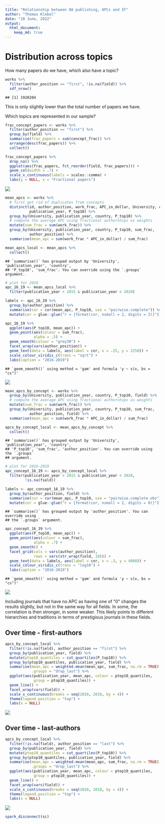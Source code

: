```yaml
---
title: "Relationship between OA publishing, APCs and IF"
author: "Thomas Klebel"
date: "20 June, 2022"
output: 
  html_document:
    keep_md: true
---
```





# Distribution across topics
How many papers do we have, which also have a topic?

```r
works %>% 
  filter(author_position == "first", !is.na(field)) %>% 
  sdf_nrow()
```

```
## [1] 1920204
```
This is only slightly lower than the total number of papers we have.



Which topics are represented in our sample?

```r
frac_concept_papers <- works %>% 
  filter(author_position == "first") %>% 
  group_by(field) %>% 
  summarise(frac_papers = sum(concept_frac)) %>% 
  arrange(desc(frac_papers)) %>% 
  collect()
```



```r
frac_concept_papers %>% 
  drop_na() %>% 
  ggplot(aes(frac_papers, fct_reorder(field, frac_papers))) +
  geom_col(width = .7) +
  scale_x_continuous(labels = scales::comma) +
  labs(y = NULL, x = "Fractional papers")
```

![](20-APC-analysis_files/figure-html/concept-overview-1.png)<!-- -->


```r
mean_apcs <- works %>%
  # first get rid of duplicates from concepts
  distinct(id, author_position, work_frac, APC_in_dollar, University, country,
           publication_year, P_top10) %>% 
  group_by(University, publication_year, country, P_top10) %>%
  # compute the average APC using fractional authorships as weights
  mutate(sum_frac = sum(work_frac)) %>%
  group_by(University, publication_year, country, P_top10, sum_frac,
           author_position) %>%
  summarise(mean_apc = sum(work_frac * APC_in_dollar) / sum_frac)

mean_apcs_local <- mean_apcs %>%
  collect()
```

```
## `summarise()` has grouped output by 'University', 'publication_year', 'country',
## 'P_top10', 'sum_frac'. You can override using the `.groups` argument.
```


```r
# plot for 2019
apc_16_19 <- mean_apcs_local %>%
  filter(publication_year > 2015 & publication_year < 2020)

labels <- apc_16_19 %>%
  group_by(author_position) %>%
  summarise(cor = cor(mean_apc, P_top10, use = "pairwise.complete")) %>%
  mutate(cor = glue::glue("r = {format(cor, nsmall = 2, digits = 2)}"))

apc_16_19 %>%
  ggplot(aes(P_top10, mean_apc)) +
  geom_point(aes(colour = sum_frac),
             alpha = .5) +
  geom_smooth(colour = "grey30") +
  facet_wrap(vars(author_position)) +
  geom_text(data = labels, aes(label = cor, x = .25, y = 2250)) +
  scale_colour_viridis_c(trans = "sqrt") +
  labs(caption = "2016-2019")
```

```
## `geom_smooth()` using method = 'gam' and formula 'y ~ s(x, bs = "cs")'
```

![](20-APC-analysis_files/figure-html/apc-first-last-1.png)<!-- -->



```r
mean_apcs_by_concept <- works %>%
  group_by(University, publication_year, country, P_top10, field) %>%
  # compute the average APC using fractional authorships as weights
  mutate(sum_frac = sum(work_frac)) %>%
  group_by(University, publication_year, country, P_top10, sum_frac,
           author_position, field) %>%
  summarise(mean_apc = sum(work_frac * APC_in_dollar) / sum_frac)

apcs_by_concept_local <- mean_apcs_by_concept %>%
  collect()
```

```
## `summarise()` has grouped output by 'University', 'publication_year', 'country',
## 'P_top10', 'sum_frac', 'author_position'. You can override using the `.groups`
## argument.
```



```r
# plot for 2016-2019
apc_concept_16_19 <- apcs_by_concept_local %>%
  filter(publication_year > 2015 & publication_year < 2020,
         !is.na(field))

labels <- apc_concept_16_19 %>%
  group_by(author_position, field) %>%
  summarise(cor = cor(mean_apc, P_top10, use = "pairwise.complete.obs")) %>%
  mutate(cor = glue::glue("r = {format(cor, nsmall = 2, digits = 0)}"))
```

```
## `summarise()` has grouped output by 'author_position'. You can override using
## the `.groups` argument.
```

```r
apc_concept_16_19 %>%
  ggplot(aes(P_top10, mean_apc)) +
  geom_point(aes(colour = sum_frac),
             alpha = .7) +
  geom_smooth() +
  facet_grid(cols = vars(author_position),
             rows = vars(str_wrap(field, 10))) +
  geom_text(data = labels, aes(label = cor, x = .3, y = 4000)) +
  scale_colour_viridis_c(trans = "log10") +
  labs(caption = "2016-2019")
```

```
## `geom_smooth()` using method = 'gam' and formula 'y ~ s(x, bs = "cs")'
```

![](20-APC-analysis_files/figure-html/apc-concepts-1.png)<!-- -->

Including journals that have no APC as having one of "0" changes the results 
slightly, but not in the same way for all fields. In some, the correlation is
then stronger, in some weaker. This likely points to different hierarchies and
traditions in terms of prestigious journals in these fields.

## Over time - first-authors

```r
apcs_by_concept_local %>%
  filter(!is.na(field), author_position == "first") %>% 
  group_by(publication_year, field) %>%
  mutate(ptop10_quantiles = cut_quartiles(P_top10)) %>%
  group_by(ptop10_quantiles, publication_year, field) %>%
  summarise(mean_apc = weighted.mean(mean_apc, sum_frac, na.rm = TRUE), 
            .groups = "drop_last") %>%
  ggplot(aes(publication_year, mean_apc, colour = ptop10_quantiles,
             group = ptop10_quantiles)) +
  geom_line() +
  facet_wrap(vars(field)) +
  scale_x_continuous(breaks = seq(2010, 2018, by = 4)) +
  theme(legend.position = "top") +
  labs(x = NULL)
```

![](20-APC-analysis_files/figure-html/apc-time-concept-first-1.png)<!-- -->

## Over time - last-authors

```r
apcs_by_concept_local %>%
  filter(!is.na(field), author_position == "last") %>% 
  group_by(publication_year, field) %>%
  mutate(ptop10_quantiles = cut_quartiles(P_top10)) %>%
  group_by(ptop10_quantiles, publication_year, field) %>%
  summarise(mean_apc = weighted.mean(mean_apc, sum_frac, na.rm = TRUE), 
            .groups = "drop_last") %>%
  ggplot(aes(publication_year, mean_apc, colour = ptop10_quantiles,
             group = ptop10_quantiles)) +
  geom_line() +
  facet_wrap(vars(field)) +
  scale_x_continuous(breaks = seq(2010, 2018, by = 4)) +
  theme(legend.position = "top") +
  labs(x = NULL)
```

![](20-APC-analysis_files/figure-html/apc-time-concept-last-1.png)<!-- -->


```r
spark_disconnect(sc)
```

